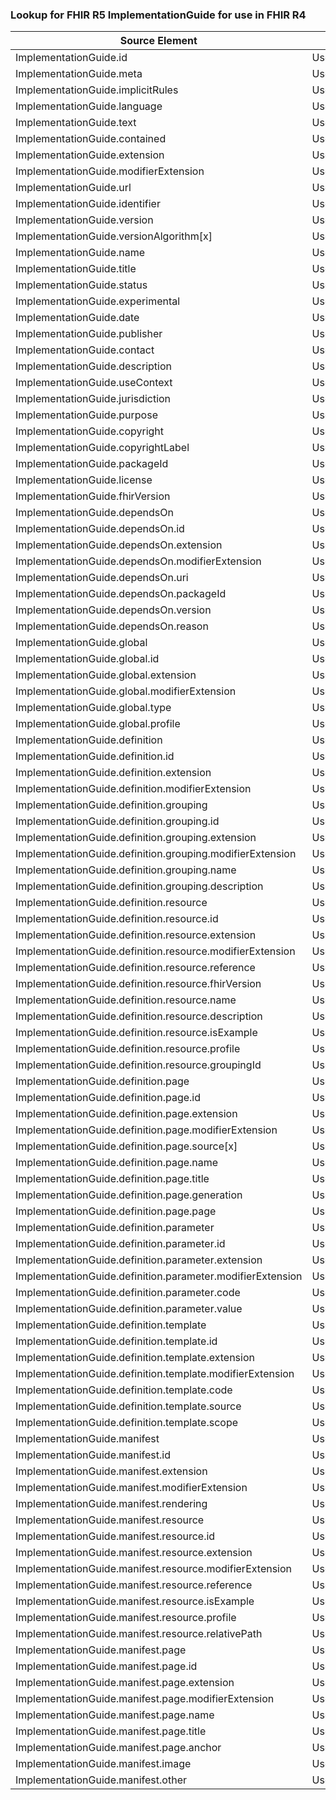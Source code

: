 ### Lookup for FHIR R5 ImplementationGuide for use in FHIR R4

| Source Element | Usage | Target |
| -------------- | ----- | ------ |
| ImplementationGuide.id | UseElementSameName | ImplementationGuide.id |
| ImplementationGuide.meta | UseElementSameName | ImplementationGuide.meta |
| ImplementationGuide.implicitRules | UseElementSameName | ImplementationGuide.implicitRules |
| ImplementationGuide.language | UseElementSameName | ImplementationGuide.language |
| ImplementationGuide.text | UseElementSameName | ImplementationGuide.text |
| ImplementationGuide.contained | UseElementSameName | ImplementationGuide.contained |
| ImplementationGuide.extension | UseElementSameName | ImplementationGuide.extension |
| ImplementationGuide.modifierExtension | UseElementSameName | ImplementationGuide.modifierExtension |
| ImplementationGuide.url | UseElementSameName | ImplementationGuide.url |
| ImplementationGuide.identifier | UseExtension | http://hl7.org/fhir/5.0/StructureDefinition/extension-ImplementationGuide.identifier |
| ImplementationGuide.version | UseElementSameName | ImplementationGuide.version |
| ImplementationGuide.versionAlgorithm[x] | UseExtension | http://hl7.org/fhir/5.0/StructureDefinition/extension-ImplementationGuide.versionAlgorithm |
| ImplementationGuide.name | UseElementSameName | ImplementationGuide.name |
| ImplementationGuide.title | UseElementSameName | ImplementationGuide.title |
| ImplementationGuide.status | UseElementSameName | ImplementationGuide.status |
| ImplementationGuide.experimental | UseElementSameName | ImplementationGuide.experimental |
| ImplementationGuide.date | UseElementSameName | ImplementationGuide.date |
| ImplementationGuide.publisher | UseElementSameName | ImplementationGuide.publisher |
| ImplementationGuide.contact | UseElementSameName | ImplementationGuide.contact |
| ImplementationGuide.description | UseElementSameName | ImplementationGuide.description |
| ImplementationGuide.useContext | UseElementSameName | ImplementationGuide.useContext |
| ImplementationGuide.jurisdiction | UseElementSameName | ImplementationGuide.jurisdiction |
| ImplementationGuide.purpose | UseExtension | http://hl7.org/fhir/5.0/StructureDefinition/extension-ImplementationGuide.purpose |
| ImplementationGuide.copyright | UseElementSameName | ImplementationGuide.copyright |
| ImplementationGuide.copyrightLabel | UseExtension | http://hl7.org/fhir/5.0/StructureDefinition/extension-ImplementationGuide.copyrightLabel |
| ImplementationGuide.packageId | UseElementSameName | ImplementationGuide.packageId |
| ImplementationGuide.license | UseElementSameName | ImplementationGuide.license |
| ImplementationGuide.fhirVersion | UseExtension | http://hl7.org/fhir/5.0/StructureDefinition/extension-ImplementationGuide.fhirVersion |
| ImplementationGuide.dependsOn | UseElementSameName | ImplementationGuide.dependsOn |
| ImplementationGuide.dependsOn.id | UseElementSameName | ImplementationGuide.dependsOn.id |
| ImplementationGuide.dependsOn.extension | UseElementSameName | ImplementationGuide.dependsOn.extension |
| ImplementationGuide.dependsOn.modifierExtension | UseElementSameName | ImplementationGuide.dependsOn.modifierExtension |
| ImplementationGuide.dependsOn.uri | UseElementSameName | ImplementationGuide.dependsOn.uri |
| ImplementationGuide.dependsOn.packageId | UseElementSameName | ImplementationGuide.dependsOn.packageId |
| ImplementationGuide.dependsOn.version | UseElementSameName | ImplementationGuide.dependsOn.version |
| ImplementationGuide.dependsOn.reason | UseExtension | http://hl7.org/fhir/5.0/StructureDefinition/extension-ImplementationGuide.dependsOn.reason |
| ImplementationGuide.global | UseElementSameName | ImplementationGuide.global |
| ImplementationGuide.global.id | UseElementSameName | ImplementationGuide.global.id |
| ImplementationGuide.global.extension | UseElementSameName | ImplementationGuide.global.extension |
| ImplementationGuide.global.modifierExtension | UseElementSameName | ImplementationGuide.global.modifierExtension |
| ImplementationGuide.global.type | UseExtension | http://hl7.org/fhir/5.0/StructureDefinition/extension-ImplementationGuide.global.type |
| ImplementationGuide.global.profile | UseElementSameName | ImplementationGuide.global.profile |
| ImplementationGuide.definition | UseElementSameName | ImplementationGuide.definition |
| ImplementationGuide.definition.id | UseElementSameName | ImplementationGuide.definition.id |
| ImplementationGuide.definition.extension | UseElementSameName | ImplementationGuide.definition.extension |
| ImplementationGuide.definition.modifierExtension | UseElementSameName | ImplementationGuide.definition.modifierExtension |
| ImplementationGuide.definition.grouping | UseElementSameName | ImplementationGuide.definition.grouping |
| ImplementationGuide.definition.grouping.id | UseElementSameName | ImplementationGuide.definition.grouping.id |
| ImplementationGuide.definition.grouping.extension | UseElementSameName | ImplementationGuide.definition.grouping.extension |
| ImplementationGuide.definition.grouping.modifierExtension | UseElementSameName | ImplementationGuide.definition.grouping.modifierExtension |
| ImplementationGuide.definition.grouping.name | UseElementSameName | ImplementationGuide.definition.grouping.name |
| ImplementationGuide.definition.grouping.description | UseElementSameName | ImplementationGuide.definition.grouping.description |
| ImplementationGuide.definition.resource | UseElementSameName | ImplementationGuide.definition.resource |
| ImplementationGuide.definition.resource.id | UseElementSameName | ImplementationGuide.definition.resource.id |
| ImplementationGuide.definition.resource.extension | UseElementSameName | ImplementationGuide.definition.resource.extension |
| ImplementationGuide.definition.resource.modifierExtension | UseElementSameName | ImplementationGuide.definition.resource.modifierExtension |
| ImplementationGuide.definition.resource.reference | UseElementSameName | ImplementationGuide.definition.resource.reference |
| ImplementationGuide.definition.resource.fhirVersion | UseExtension | http://hl7.org/fhir/5.0/StructureDefinition/extension-ImplementationGuide.definition.resource.fhirVersion |
| ImplementationGuide.definition.resource.name | UseElementSameName | ImplementationGuide.definition.resource.name |
| ImplementationGuide.definition.resource.description | UseElementSameName | ImplementationGuide.definition.resource.description |
| ImplementationGuide.definition.resource.isExample | UseOneOfElements | ImplementationGuide.definition.resource.example[x],ImplementationGuide.definition.resource.example[x] |
| ImplementationGuide.definition.resource.profile | UseExtension | http://hl7.org/fhir/5.0/StructureDefinition/extension-ImplementationGuide.definition.resource.profile |
| ImplementationGuide.definition.resource.groupingId | UseElementSameName | ImplementationGuide.definition.resource.groupingId |
| ImplementationGuide.definition.page | UseElementSameName | ImplementationGuide.definition.page |
| ImplementationGuide.definition.page.id | UseElementSameName | ImplementationGuide.definition.page.id |
| ImplementationGuide.definition.page.extension | UseElementSameName | ImplementationGuide.definition.page.extension |
| ImplementationGuide.definition.page.modifierExtension | UseElementSameName | ImplementationGuide.definition.page.modifierExtension |
| ImplementationGuide.definition.page.source[x] | UseExtension | http://hl7.org/fhir/5.0/StructureDefinition/extension-ImplementationGuide.definition.page.source |
| ImplementationGuide.definition.page.name | UseElementRenamed | ImplementationGuide.definition.page.name[x] |
| ImplementationGuide.definition.page.title | UseElementSameName | ImplementationGuide.definition.page.title |
| ImplementationGuide.definition.page.generation | UseElementSameName | ImplementationGuide.definition.page.generation |
| ImplementationGuide.definition.page.page | UseElementSameName | ImplementationGuide.definition.page.page |
| ImplementationGuide.definition.parameter | UseElementSameName | ImplementationGuide.definition.parameter |
| ImplementationGuide.definition.parameter.id | UseElementSameName | ImplementationGuide.definition.parameter.id |
| ImplementationGuide.definition.parameter.extension | UseElementSameName | ImplementationGuide.definition.parameter.extension |
| ImplementationGuide.definition.parameter.modifierExtension | UseElementSameName | ImplementationGuide.definition.parameter.modifierExtension |
| ImplementationGuide.definition.parameter.code | UseElementSameName | ImplementationGuide.definition.parameter.code |
| ImplementationGuide.definition.parameter.value | UseElementSameName | ImplementationGuide.definition.parameter.value |
| ImplementationGuide.definition.template | UseElementSameName | ImplementationGuide.definition.template |
| ImplementationGuide.definition.template.id | UseElementSameName | ImplementationGuide.definition.template.id |
| ImplementationGuide.definition.template.extension | UseElementSameName | ImplementationGuide.definition.template.extension |
| ImplementationGuide.definition.template.modifierExtension | UseElementSameName | ImplementationGuide.definition.template.modifierExtension |
| ImplementationGuide.definition.template.code | UseElementSameName | ImplementationGuide.definition.template.code |
| ImplementationGuide.definition.template.source | UseElementSameName | ImplementationGuide.definition.template.source |
| ImplementationGuide.definition.template.scope | UseElementSameName | ImplementationGuide.definition.template.scope |
| ImplementationGuide.manifest | UseElementSameName | ImplementationGuide.manifest |
| ImplementationGuide.manifest.id | UseElementSameName | ImplementationGuide.manifest.id |
| ImplementationGuide.manifest.extension | UseElementSameName | ImplementationGuide.manifest.extension |
| ImplementationGuide.manifest.modifierExtension | UseElementSameName | ImplementationGuide.manifest.modifierExtension |
| ImplementationGuide.manifest.rendering | UseElementSameName | ImplementationGuide.manifest.rendering |
| ImplementationGuide.manifest.resource | UseElementSameName | ImplementationGuide.manifest.resource |
| ImplementationGuide.manifest.resource.id | UseElementSameName | ImplementationGuide.manifest.resource.id |
| ImplementationGuide.manifest.resource.extension | UseElementSameName | ImplementationGuide.manifest.resource.extension |
| ImplementationGuide.manifest.resource.modifierExtension | UseElementSameName | ImplementationGuide.manifest.resource.modifierExtension |
| ImplementationGuide.manifest.resource.reference | UseElementSameName | ImplementationGuide.manifest.resource.reference |
| ImplementationGuide.manifest.resource.isExample | UseElementRenamed | ImplementationGuide.manifest.resource.example[x] |
| ImplementationGuide.manifest.resource.profile | UseExtension | http://hl7.org/fhir/5.0/StructureDefinition/extension-ImplementationGuide.manifest.resource.profile |
| ImplementationGuide.manifest.resource.relativePath | UseElementSameName | ImplementationGuide.manifest.resource.relativePath |
| ImplementationGuide.manifest.page | UseElementSameName | ImplementationGuide.manifest.page |
| ImplementationGuide.manifest.page.id | UseElementSameName | ImplementationGuide.manifest.page.id |
| ImplementationGuide.manifest.page.extension | UseElementSameName | ImplementationGuide.manifest.page.extension |
| ImplementationGuide.manifest.page.modifierExtension | UseElementSameName | ImplementationGuide.manifest.page.modifierExtension |
| ImplementationGuide.manifest.page.name | UseElementSameName | ImplementationGuide.manifest.page.name |
| ImplementationGuide.manifest.page.title | UseElementSameName | ImplementationGuide.manifest.page.title |
| ImplementationGuide.manifest.page.anchor | UseElementSameName | ImplementationGuide.manifest.page.anchor |
| ImplementationGuide.manifest.image | UseElementSameName | ImplementationGuide.manifest.image |
| ImplementationGuide.manifest.other | UseElementSameName | ImplementationGuide.manifest.other |
